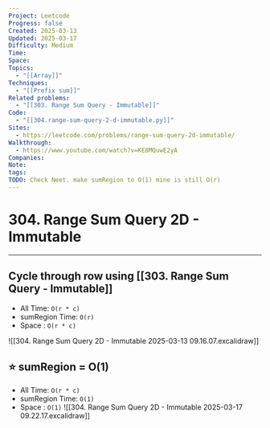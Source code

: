 ```yaml
---
Project: Leetcode
Progress: false
Created: 2025-03-13
Updated: 2025-03-17
Difficulty: Medium
Time: 
Space: 
Topics:
  - "[[Array]]"
Techniques:
  - "[[Prefix sum]]"
Related problems:
  - "[[303. Range Sum Query - Immutable]]"
Code:
  - "[[304.range-sum-query-2-d-immutable.py]]"
Sites:
  - https://leetcode.com/problems/range-sum-query-2d-immutable/
Walkthrough:
  - https://www.youtube.com/watch?v=KE8MQuwE2yA
Companies: 
Note: 
tags: 
TODO: Check Neet. make sumRegion to O(1) mine is still O(r)
---
```

# 304. Range Sum Query 2D - Immutable
---

## Cycle through row using [[303. Range Sum Query - Immutable]]
- All Time: `O(r * c)`
- sumRegion Time: `O(r)`
- Space : `O(r * c)`

![[304. Range Sum Query 2D - Immutable 2025-03-13 09.16.07.excalidraw]]


## ⭐ sumRegion  = O(1) 
- All Time: `O(r * c)`
- sumRegion Time: `O(1)`
- Space : `O(1)`
![[304. Range Sum Query 2D - Immutable 2025-03-17 09.22.17.excalidraw]]